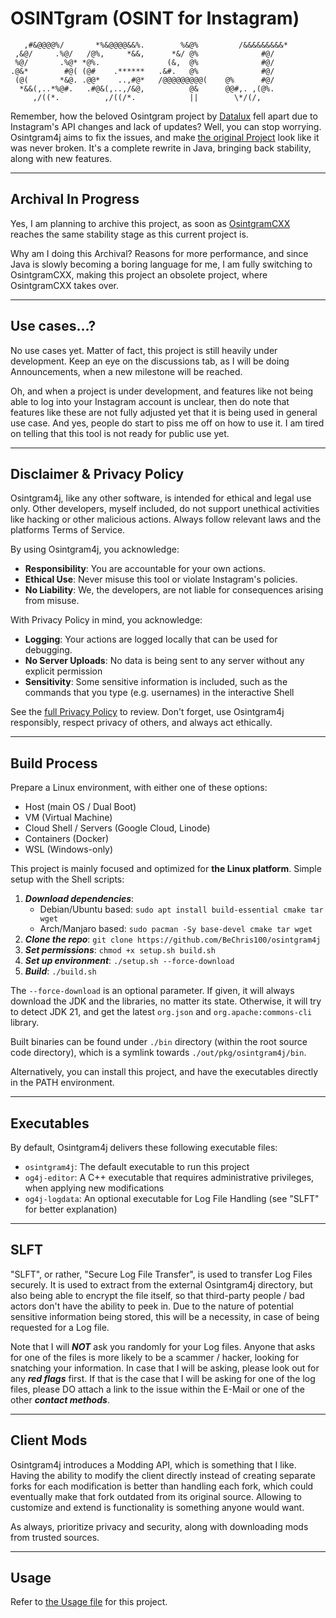 # OSINTgram (OSINT for Instagram)
```text
   ,#&@@@@%/       *%&@@@@&&%.        %&@%         /&&&&&&&&&*
 ,&@/     .%@/   /@%,     *&&,      *&/ @%              #@/   
 %@/       .%@* *@%.               (&,  @%              #@/   
.@&*        #@( (@#    .******   .&#.   @%              #@/
 (@(       *&@. .@@*    ..,#@*   /@@@@@@@@@(    @%      #@/
  *&&(,..*%@#.   .#@&(,..,/&@,          @&      @@#,. ,(@%.
     ,/((*.          ,/((/*.            ||        \*/(/,
```

Remember, how the beloved Osintgram project by [Datalux](https://github.com/Datalux)
fell apart due to Instagram's API changes and lack of updates? Well, you can stop
worrying. Osintgram4j aims to fix the issues, and make [the original
Project](https://github.com/Datalux/Osintgram) look like it was never broken. It's
a complete rewrite in Java, bringing back stability, along with new features.

---

## Archival In Progress
Yes, I am planning to archive this project, as soon as
[OsintgramCXX](https://github.com/BeChris100/OsintgramCXX) reaches the same
stability stage as this current project is.

Why am I doing this Archival? Reasons for more performance, and since Java is
slowly becoming a boring language for me, I am fully switching to OsintgramCXX,
making this project an obsolete project, where OsintgramCXX takes over.

---

## Use cases...?
No use cases yet. Matter of fact, this project is still heavily under development.
Keep an eye on the discussions tab, as I will be doing Announcements, when a new
milestone will be reached.

Oh, and when a project is under development, and features like not being able to log
into your Instagram account is unclear, then do note that features like these are not
fully adjusted yet that it is being used in general use case. And yes, people do
start to piss me off on how to use it. I am tired on telling that this tool is not
ready for public use yet.

---

## Disclaimer & Privacy Policy
Osintgram4j, like any other software, is intended for ethical and legal use only.
Other developers, myself included, do not support unethical activities like hacking
or other malicious actions. Always follow relevant laws and the platforms Terms of
Service.

By using Osintgram4j, you acknowledge:
- **Responsibility**: You are accountable for your own actions.
- **Ethical Use**: Never misuse this tool or violate Instagram's policies.
- **No Liability**: We, the developers, are not liable for consequences arising from
  misuse.

With Privacy Policy in mind, you acknowledge:
- **Logging**: Your actions are logged locally that can be used for debugging.
- **No Server Uploads**: No data is being sent to any server without any explicit
  permission
- **Sensitivity**: Some sensitive information is included, such as the commands that
  you type (e.g. usernames) in the interactive Shell

See the [full Privacy Policy](PrivacyPolicy.md) to review. Don't forget, use
Osintgram4j responsibly, respect privacy of others, and always act ethically.

---

## Build Process
Prepare a Linux environment, with either one of these options:
- Host (main OS / Dual Boot)
- VM (Virtual Machine)
- Cloud Shell / Servers (Google Cloud, Linode)
- Containers (Docker)
- WSL (Windows-only)

This project is mainly focused and optimized for **the Linux platform**. Simple
setup with the Shell scripts:

1. **_Download dependencies_**:
   - Debian/Ubuntu based: `sudo apt install build-essential cmake tar wget`
   - Arch/Manjaro based: `sudo pacman -Sy base-devel cmake tar wget`
2. **_Clone the repo_**: `git clone https://github.com/BeChris100/osintgram4j`
3. **_Set permissions_**: `chmod +x setup.sh build.sh`
4. **_Set up environment_**: `./setup.sh --force-download`
5. **_Build_**: `./build.sh`

The `--force-download` is an optional parameter. If given, it will always download
the JDK and the libraries, no matter its state. Otherwise, it will try to detect
JDK 21, and get the latest `org.json` and `org.apache:commons-cli` library.

Built binaries can be found under `./bin` directory (within the root source code
directory), which is a symlink towards `./out/pkg/osintgram4j/bin`.

Alternatively, you can install this project, and have the executables directly in the
PATH environment.

---

## Executables
By default, Osintgram4j delivers these following executable files:

- `osintgram4j`: The default executable to run this project
- `og4j-editor`: A C++ executable that requires administrative privileges, when
  applying new modifications
- `og4j-logdata`: An optional executable for Log File Handling (see "SLFT" for better
  explanation)

---

## SLFT
"SLFT", or rather, "Secure Log File Transfer", is used to transfer Log Files securely.
It is used to extract from the external Osintgram4j directory, but also being able to
encrypt the file itself, so that third-party people / bad actors don't have the ability
to peek in. Due to the nature of potential sensitive information being stored, this
will be a necessity, in case of being requested for a Log file.

Note that I will ***NOT*** ask you randomly for your Log files. Anyone that asks for
one of the files is more likely to be a scammer / hacker, looking for snatching your
information. In case that I will be asking, please look out for any ***red flags***
first. If that is the case that I will be asking for one of the log files, please
DO attach a link to the issue within the E-Mail or one of the other ***contact
methods***.

---

## Client Mods
Osintgram4j introduces a Modding API, which is something that I like. Having the
ability to modify the client directly instead of creating separate forks for each
modification is better than handling each fork, which could eventually make that fork
outdated from its original source. Allowing to customize and extend is functionality
is something anyone would want.

As always, prioritize privacy and security, along with downloading mods from trusted
sources.

---

## Usage
Refer to [the Usage file](docs/Usage.md) for this project.
